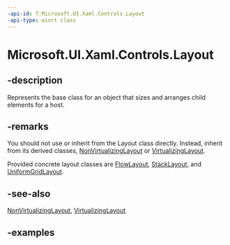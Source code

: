 ```yaml
---
-api-id: T:Microsoft.UI.Xaml.Controls.Layout
-api-type: winrt class
---
```


# Microsoft.UI.Xaml.Controls.Layout

<!--
public class Layout : Windows.UI.Xaml.DependencyObject
-->

## -description

Represents the base class for an object that sizes and arranges child elements for a host.

## -remarks

You should not use or inherit from the Layout class directly. Instead, inherit from its derived classes, [NonVirtualizingLayout](nonvirtualizinglayout.md) or [VirtualizingLayout](virtualizinglayout.md).

Provided concrete layout classes are [FlowLayout](flowlayout.md), [StackLayout](stacklayout.md), and [UniformGridLayout](uniformgridlayout.md).

## -see-also

[NonVirtualizingLayout](nonvirtualizinglayout.md), [VirtualizingLayout](virtualizinglayout.md)

## -examples
